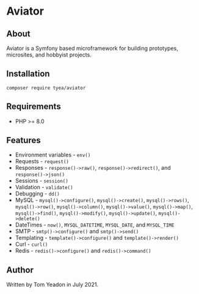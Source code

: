 # Aviator

## About

Aviator is a Symfony based microframework for building prototypes, microsites, and hobbyist projects.

## Installation

```
composer require tyea/aviator
```

## Requirements

* PHP >= 8.0

## Features

* Environment variables - `env()`
* Requests - `request()`
* Responses - `response()->raw()`, `response()->redirect()`, and `response()->json()`
* Sessions - `session()`
* Validation - `validate()`
* Debugging - `dd()`
* MySQL - `mysql()->configure()`, `mysql()->create()`, `mysql()->rows()`, `mysql()->row()`, `mysql()->column()`, `mysql()->value()`, `mysql()->map()`, `mysql()->find()`, `mysql()->modify()`, `mysql()->update()`, `mysql()->delete()`
* DateTimes - `now()`, `MYSQL_DATETIME`, `MYSQL_DATE`, and `MYSQL_TIME`
* SMTP - `smtp()->configure()` and `smtp()->send()`
* Templating - `template()->configure()` and `template()->render()`
* Curl - `curl()`
* Redis - `redis()->configure()` and `redis()->command()`

## Author

Written by Tom Yeadon in July 2021.